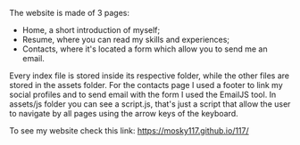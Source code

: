 The website is made of 3 pages:
- Home, a short introduction of myself;
- Resume, where you can read my skills and experiences;
- Contacts, where it's located a form which allow you to send me an email.

Every index file is stored inside its respective folder, while the other files are stored in the assets folder.
For the contacts page I used a footer to link my social profiles and to send email with the form I used the EmailJS tool.
In assets/js folder you can see a script.js, that's just a script that allow the user to navigate by all pages using the arrow keys of the keyboard.


To see my website check this link:
https://mosky117.github.io/117/
